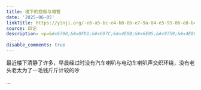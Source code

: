 ```yaml
---
title: 楼下的商贩与城管
date: '2025-06-05'
linkTitle: https://yinji.org/-e6-a5-bc-e4-b8-8b-e7-9a-84-e5-95-86-e8-b4-a9-e4-b8-8e-e5-9f-8e-e7-ae-a1-689d20770ddccf001b2621bc/
source: 印记
description: <p>&#x6700;&#x8FD1;&#x697C;&#x4E0B;&#x6E05;&#x9759;&#x4E86;&#x8BB8;&#x591A;&#xFF0C;&#x65E9;&#x6668;&#x7ECF;&#x8FC7;&#x65F6;&#x6CA1;&#x6709;&#x6C7D;&#x8F66;&#x5587;&#x53ED;&#x4E0E;&#x7535;&#x52A8;&#x8F66;&#x5587;&#x53ED;&#x58F0;&#x4EA4;&#x7EC7;&#x73AF;&#x7ED5;&#xFF0C;&#x6CA1;&#x6709;&#x8001;&#x5934;&#x8001;&#x592A;&#x4E3A;&#x4E86;&#x4E00;&#x6BDB;&#x94B1;&#x65A4;&#x65A4;&#x8BA1;&#x8F83;&#x7684;&#x5435;</p>
  ...
disable_comments: true
---
```

<p>&#x6700;&#x8FD1;&#x697C;&#x4E0B;&#x6E05;&#x9759;&#x4E86;&#x8BB8;&#x591A;&#xFF0C;&#x65E9;&#x6668;&#x7ECF;&#x8FC7;&#x65F6;&#x6CA1;&#x6709;&#x6C7D;&#x8F66;&#x5587;&#x53ED;&#x4E0E;&#x7535;&#x52A8;&#x8F66;&#x5587;&#x53ED;&#x58F0;&#x4EA4;&#x7EC7;&#x73AF;&#x7ED5;&#xFF0C;&#x6CA1;&#x6709;&#x8001;&#x5934;&#x8001;&#x592A;&#x4E3A;&#x4E86;&#x4E00;&#x6BDB;&#x94B1;&#x65A4;&#x65A4;&#x8BA1;&#x8F83;&#x7684;&#x5435;</p> ...